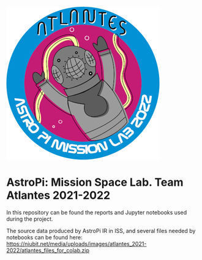 ![Team Atlantes logo](images/atlantes_v2.png)

# AstroPi: Mission Space Lab. Team Atlantes 2021-2022

In this repository can be found the reports and Jupyter notebooks used during the project.

The source data produced by AstroPi IR in ISS, and several files needed by notebooks can be found here: https://niubit.net/media/uploads/images/atlantes_2021-2022/atlantes_files_for_colab.zip
